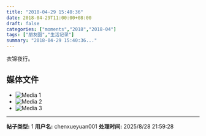 ```yaml
---
title: "2018-04-29 15:40:36"
date: 2018-04-29T11:00:00+08:00
draft: false
categories: ["moments","2018","2018-04"]
tags: ["朋友圈","生活记录"]
summary: "2018-04-29 15:40:36..."
---
```


衣锦夜行。

## 媒体文件

- ![Media 1](/Moments/photos/2018-04-29/201804291540360.jpg)
- ![Media 2](/Moments/photos/2018-04-29/201804291540361.jpg)
- ![Media 3](/Moments/photos/2018-04-29/201804291540362.jpg)

---

**帖子类型:** 1
**用户名:** chenxueyuan001
**处理时间:** 2025/8/28 21:59:28